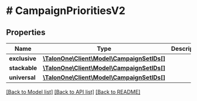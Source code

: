 # # CampaignPrioritiesV2

## Properties

Name | Type | Description | Notes
------------ | ------------- | ------------- | -------------
**exclusive** | [**\TalonOne\Client\Model\CampaignSetIDs[]**](CampaignSetIDs.md) |  | [optional] 
**stackable** | [**\TalonOne\Client\Model\CampaignSetIDs[]**](CampaignSetIDs.md) |  | [optional] 
**universal** | [**\TalonOne\Client\Model\CampaignSetIDs[]**](CampaignSetIDs.md) |  | [optional] 

[[Back to Model list]](../../README.md#documentation-for-models) [[Back to API list]](../../README.md#documentation-for-api-endpoints) [[Back to README]](../../README.md)


